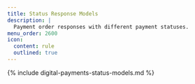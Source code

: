 ```yaml
---
title: Status Response Models
description: |
  Payment order responses with different payment statuses.
menu_order: 2600
icon:
  content: rule
  outlined: true
---
```


{% include digital-payments-status-models.md %}
